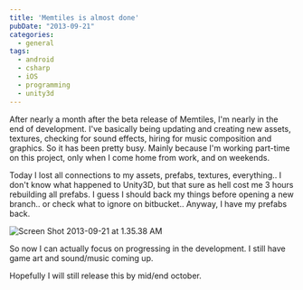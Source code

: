 ```yaml
---
title: 'Memtiles is almost done'
pubDate: "2013-09-21"
categories:
  - general
tags:
  - android
  - csharp
  - iOS
  - programming
  - unity3d
---
```

After nearly a month after the beta release of Memtiles, I'm nearly in the end of development. I've basically being updating and creating new assets, textures, checking for sound effects, hiring for music composition and graphics. So it has been pretty busy. Mainly because I'm working part-time on this project, only when I come home from work, and on weekends.

Today I lost all connections to my assets, prefabs, textures, everything.. I don't know what happened to Unity3D, but that sure as hell cost me 3 hours rebuilding all prefabs. I guess I should back my things before opening a new branch.. or check what to ignore on bitbucket.. Anyway, I have my prefabs back.

<img class="img-fluid rounded-5 m-1 rounded-5 m-1 " src="{{ 'content/img/Screen-Shot-2013-09-21-at-1.35.38-AM.png' | relative_url }}" alt="Screen Shot 2013-09-21 at 1.35.38 AM"/> 

So now I can actually focus on progressing in the development. I still have game art and sound/music coming up.

Hopefully I will still release this by mid/end october.
